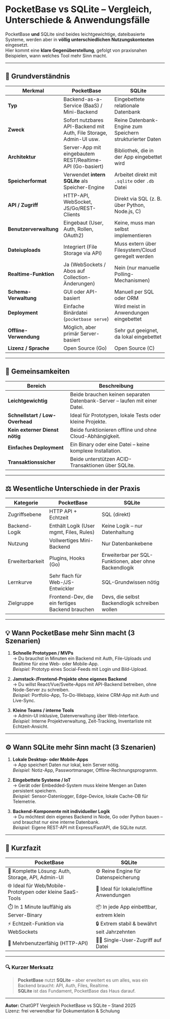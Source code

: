 # PocketBase vs SQLite – Vergleich, Unterschiede & Anwendungsfälle

PocketBase **und** SQLite sind beides leichtgewichtige, dateibasierte Systeme, werden aber in **völlig unterschiedlichen Nutzungskontexten** eingesetzt.  
Hier kommt eine **klare Gegenüberstellung**, gefolgt von praxisnahen Beispielen, wann welches Tool mehr Sinn macht.  

---

## 🧩 Grundverständnis

| Merkmal | **PocketBase** | **SQLite** |
|----------|----------------|-------------|
| **Typ** | Backend-as-a-Service (BaaS) / Mini-Backend | Eingebettete relationale Datenbank |
| **Zweck** | Sofort nutzbares API-Backend mit Auth, File Storage, Admin-UI usw. | Reine Datenbank-Engine zum Speichern strukturierter Daten |
| **Architektur** | Server-App mit eingebautem REST/Realtime-API (Go-basiert) | Bibliothek, die in der App eingebettet wird |
| **Speicherformat** | Verwendet **intern SQLite** als Speicher-Engine | Arbeitet direkt mit `.sqlite` oder `.db` Datei |
| **API / Zugriff** | HTTP-API, WebSocket, JS/Go/REST-Clients | Direkt via SQL (z. B. über Python, Node.js, C) |
| **Benutzerverwaltung** | Eingebaut (User, Auth, Rollen, OAuth2) | Keine, muss man selbst implementieren |
| **Dateiuploads** | Integriert (File Storage via API) | Muss extern über Filesystem/Cloud geregelt werden |
| **Realtime-Funktion** | Ja (WebSockets / Abos auf Collection-Änderungen) | Nein (nur manuelle Polling-Mechanismen) |
| **Schema-Verwaltung** | GUI oder API-basiert | Manuell per SQL oder ORM |
| **Deployment** | Einfache Binärdatei (`pocketbase serve`) | Wird meist in Anwendungen eingebettet |
| **Offline-Verwendung** | Möglich, aber primär Server-basiert | Sehr gut geeignet, da lokal eingebettet |
| **Lizenz / Sprache** | Open Source (Go) | Open Source (C) |

---

## 🔗 Gemeinsamkeiten

| Bereich | Beschreibung |
|----------|---------------|
| **Leichtgewichtig** | Beide brauchen keinen separaten Datenbank-Server – laufen mit einer Datei. |
| **Schnellstart / Low-Overhead** | Ideal für Prototypen, lokale Tests oder kleine Projekte. |
| **Kein externer Dienst nötig** | Beide funktionieren offline und ohne Cloud-Abhängigkeit. |
| **Einfaches Deployment** | Ein Binary oder eine Datei – keine komplexe Installation. |
| **Transaktionssicher** | Beide unterstützen ACID-Transaktionen über SQLite. |

---

## ⚖️ Wesentliche Unterschiede in der Praxis

| Kategorie | **PocketBase** | **SQLite** |
|------------|----------------|-------------|
| Zugriffsebene | HTTP API + Echtzeit | SQL (direkt) |
| Backend-Logik | Enthält Logik (User mgmt, Files, Rules) | Keine Logik – nur Datenhaltung |
| Nutzung | Vollwertiges Mini-Backend | Nur Datenbankebene |
| Erweiterbarkeit | Plugins, Hooks (Go) | Erweiterbar per SQL-Funktionen, aber ohne Backendlogik |
| Lernkurve | Sehr flach für Web-/JS-Entwickler | SQL-Grundwissen nötig |
| Zielgruppe | Frontend-Dev, die ein fertiges Backend brauchen | Devs, die selbst Backendlogik schreiben wollen |

---

## 💡 Wann PocketBase mehr Sinn macht (3 Szenarien)

1. **Schnelle Prototypen / MVPs**  
   → Du brauchst in Minuten ein Backend mit Auth, File-Uploads und Realtime für eine Web- oder Mobile-App.  
   *Beispiel:* Prototyp eines Social-Feeds mit Login und Bild-Upload.

2. **Jamstack-/Frontend-Projekte ohne eigenes Backend**  
   → Du willst React/Vue/Svelte-Apps mit API-Backend betreiben, ohne Node-Server zu schreiben.  
   *Beispiel:* Portfolio-App, To-Do-Webapp, kleine CRM-App mit Auth und Live-Sync.

3. **Kleine Teams / interne Tools**  
   → Admin-UI inklusive, Datenverwaltung über Web-Interface.  
   *Beispiel:* Interne Projektverwaltung, Zeit-Tracking, Inventarliste mit Echtzeit-Ansicht.

---

## ⚙️ Wann SQLite mehr Sinn macht (3 Szenarien)

1. **Lokale Desktop- oder Mobile-Apps**  
   → App speichert Daten nur lokal, kein Server nötig.  
   *Beispiel:* Notiz-App, Passwortmanager, Offline-Rechnungsprogramm.

2. **Eingebettete Systeme / IoT**  
   → Gerät oder Embedded-System muss kleine Mengen an Daten persistent speichern.  
   *Beispiel:* Sensor-Datenlogger, Edge-Device, lokale Cache-DB für Telemetrie.

3. **Backend-Komponente mit individueller Logik**  
   → Du möchtest dein eigenes Backend in Node, Go oder Python bauen – und brauchst nur eine interne Datenbank.  
   *Beispiel:* Eigene REST-API mit Express/FastAPI, die SQLite nutzt.

---

## 🧠 Kurzfazit

| PocketBase | SQLite |
|-------------|---------|
| 🧩 Komplette Lösung: Auth, Storage, API, Admin-UI | ⚙️ Reine Engine für Datenspeicherung |
| 🌐 Ideal für Web/Mobile-Prototypen oder kleine SaaS-Tools | 💾 Ideal für lokale/offline Anwendungen |
| ⏱️ In 1 Minute lauffähig als Server-Binary | 📦 In jede App einbettbar, extrem klein |
| ⚡ Echtzeit-Funktion via WebSockets | 🔒 Extrem stabil & bewährt seit Jahrzehnten |
| 👥 Mehrbenutzerfähig (HTTP-API) | 🧍‍♂️ Single-User-Zugriff auf Datei |

---

### 🔍 Kurzer Merksatz

> **PocketBase** nutzt **SQLite** – aber erweitert es um alles, was ein Backend braucht: API, Auth, Files, Realtime.  
> **SQLite** ist das Fundament, PocketBase das Haus darauf.

---

**Autor:** ChatGPT Vergleich PocketBase vs SQLite – Stand 2025  
Lizenz: frei verwendbar für Dokumentation & Schulung
